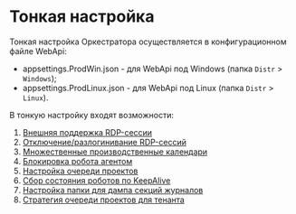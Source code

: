 # Тонкая настройка
Тонкая настройка Оркестратора осуществляется в конфигурационном файле WebApi:
* appsettings.ProdWin.json - для WebApi под Windows (папка `Distr` > `Windows`);
* appsettings.ProdLinux.json - для WebApi под Linux (папка `Distr` > `Linux`).

В тонкую настройку входят возможности:
1. [Внешняя поддержка RDP-сессии](orchestrator/deployment/fine-tuning/rdp-sessions.md)
1. [Отключение/разлогинивание RDP-сессий ](orchestrator/deployment/fine-tuning/disabling-rdp-sessions.md)
1. [Множественные производственные календари](orchestrator/deployment/fine-tuning/multiple-production-calendars.md)
1. [Блокировка робота агентом](orchestrator/deployment/fine-tuning/blocking-robot-by-agent.md)
1. [Настройка очереди проектов](orchestrator/deployment/fine-tuning/setting-project-queue.md)
1. [Сбор состояния роботов по KeepAlive](orchestrator/deployment/fine-tuning/collecting-state-of-robots.md)
1. [Настройка папки для дампа секций журналов](orchestrator/deployment/fine-tuning/log-section-dump-folder.md)
1. [Стратегия очереди проектов для тенанта](orchestrator/deployment/fine-tuning/project-queue-strategies-for-tenant.md)

